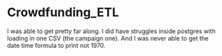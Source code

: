# Crowdfunding_ETL
I was able to get pretty far along. I did have struggles inside postgres with loading in one CSV (the campaign one). And I was never able to get the date time formula to print not 1970.
